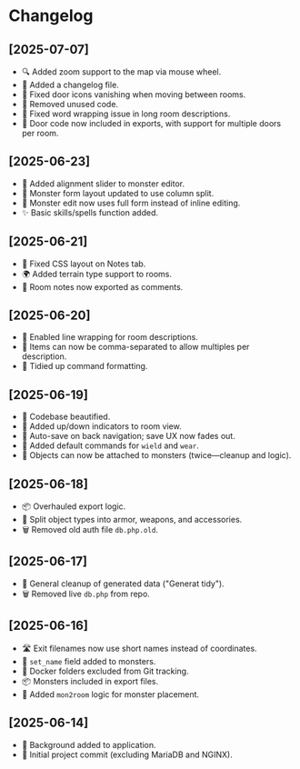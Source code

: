 # Changelog

## [2025-07-07]
- 🔍 Added zoom support to the map via mouse wheel.
- 📝 Added a changelog file.
- 🧱 Fixed door icons vanishing when moving between rooms.
- 🧼 Removed unused code.
- 🧾 Fixed word wrapping issue in long room descriptions.
- 🚪 Door code now included in exports, with support for multiple doors per room.

## [2025-06-23]
- 🧌 Added alignment slider to monster editor.
- 🧩 Monster form layout updated to use column split.
- 🔁 Monster edit now uses full form instead of inline editing.
- ✨ Basic skills/spells function added.

## [2025-06-21]
- 🎨 Fixed CSS layout on Notes tab.
- 🌍 Added terrain type support to rooms.
- 💬 Room notes now exported as comments.

## [2025-06-20]
- 🧾 Enabled line wrapping for room descriptions.
- 🧺 Items can now be comma-separated to allow multiples per description.
- 🧼 Tidied up command formatting.

## [2025-06-19]
- 💄 Codebase beautified.
- 🧭 Added up/down indicators to room view.
- 🧠 Auto-save on back navigation; save UX now fades out.
- 🧙 Added default commands for `wield` and `wear`.
- 🧌 Objects can now be attached to monsters (twice—cleanup and logic).

## [2025-06-18]
- 📦 Overhauled export logic.
- 🔧 Split object types into armor, weapons, and accessories.
- 🗑️ Removed old auth file `db.php.old`.

## [2025-06-17]
- 🧹 General cleanup of generated data ("Generat tidy").
- 🗑️ Removed live `db.php` from repo.

## [2025-06-16]
- 🛣️ Exit filenames now use short names instead of coordinates.
- 🧌 `set_name` field added to monsters.
- 🚫 Docker folders excluded from Git tracking.
- 📦 Monsters included in export files.
- 🧠 Added `mon2room` logic for monster placement.

## [2025-06-14]
- 🎨 Background added to application.
- 🏁 Initial project commit (excluding MariaDB and NGINX).

